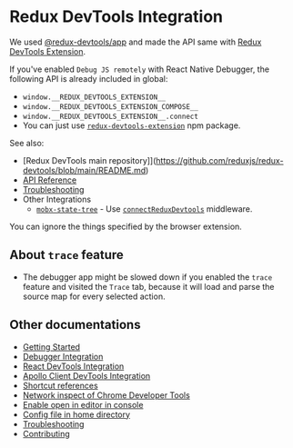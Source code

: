 # Redux DevTools Integration

We used [@redux-devtools/app](https://github.com/reduxjs/redux-devtools/tree/main/packages/redux-devtools-app) and made the API same with [Redux DevTools Extension](https://github.com/reduxjs/redux-devtools/tree/main/extension).

If you've enabled `Debug JS remotely` with React Native Debugger, the following API is already included in global:

- `window.__REDUX_DEVTOOLS_EXTENSION__`
- `window.__REDUX_DEVTOOLS_EXTENSION_COMPOSE__`
- `window.__REDUX_DEVTOOLS_EXTENSION__.connect`
- You can just use [`redux-devtools-extension`](https://www.npmjs.com/package/redux-devtools-extension) npm package.

See also:

- [Redux DevTools main repository]](https://github.com/reduxjs/redux-devtools/blob/main/README.md)
- [API Reference](https://github.com/reduxjs/redux-devtools/tree/main/extension/docs/API)
- [Troubleshooting](https://github.com/reduxjs/redux-devtools/blob/main/extension/docs/Troubleshooting.md)
- Other Integrations
  - [`mobx-state-tree`](https://github.com/mobxjs/mobx-state-tree) - Use [`connectReduxDevtools`](https://github.com/mobxjs/mobx-state-tree/tree/3fc79b0b3ce7ad3e26d6bd5745fd9412d35c431c/packages/mst-middlewares#connectreduxdevtools) middleware.

You can ignore the things specified by the browser extension.

## About `trace` feature

- The debugger app might be slowed down if you enabled the `trace` feature and visited the `Trace` tab, because it will load and parse the source map for every selected action.

## Other documentations

- [Getting Started](getting-started.md)
- [Debugger Integration](debugger-integration.md)
- [React DevTools Integration](react-devtools-integration.md)
- [Apollo Client DevTools Integration](apollo-client-devtools-integration.md)
- [Shortcut references](shortcut-references.md)
- [Network inspect of Chrome Developer Tools](network-inspect-of-chrome-devtools.md)
- [Enable open in editor in console](enable-open-in-editor-in-console.md)
- [Config file in home directory](config-file-in-home-directory.md)
- [Troubleshooting](troubleshooting.md)
- [Contributing](contributing.md)
